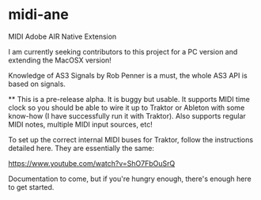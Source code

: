 midi-ane
========

MIDI Adobe AIR Native Extension

I am currently seeking contributors to this project for a PC version and extending the MacOSX version!

Knowledge of AS3 Signals by Rob Penner is a must, the whole AS3 API is based on signals.

** This is a pre-release alpha. It is buggy but usable. It supports MIDI time clock so you should be able to wire it up to Traktor or Ableton with some know-how (I have successfully run it with Traktor). Also supports regular MIDI notes, multiple MIDI input sources, etc!

To set up the correct internal MIDI buses for Traktor, follow the instructions detailed here. They are essentially the same:

https://www.youtube.com/watch?v=ShO7FbOuSrQ

Documentation to come, but if you're hungry enough, there's enough here to get started.

